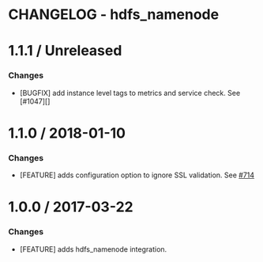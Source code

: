 # CHANGELOG - hdfs_namenode

1.1.1 / Unreleased
==================

### Changes
* [BUGFIX] add instance level tags to metrics and service check. See [#1047][]

1.1.0 / 2018-01-10
==================

### Changes

* [FEATURE] adds configuration option to ignore SSL validation. See [#714][]

1.0.0 / 2017-03-22
==================

### Changes

* [FEATURE] adds hdfs_namenode integration.


[#714]: https://github.com/DataDog/integrations-core/issues/714
